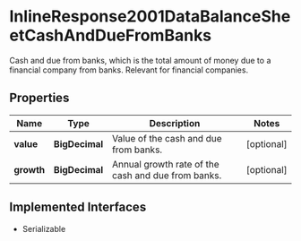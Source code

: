 

# InlineResponse2001DataBalanceSheetCashAndDueFromBanks

Cash and due from banks, which is the total amount of money due to a financial company from banks. Relevant for financial companies.

## Properties

Name | Type | Description | Notes
------------ | ------------- | ------------- | -------------
**value** | **BigDecimal** | Value of the cash and due from banks. |  [optional]
**growth** | **BigDecimal** | Annual growth rate of the cash and due from banks. |  [optional]


## Implemented Interfaces

* Serializable



